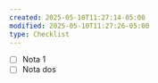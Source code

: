 ```yaml
---
created: 2025-05-10T11:27:14-05:00
modified: 2025-05-10T11:27:26-05:00
type: Checklist
---
```


- [ ] Nota 1
- [ ] Nota dos
